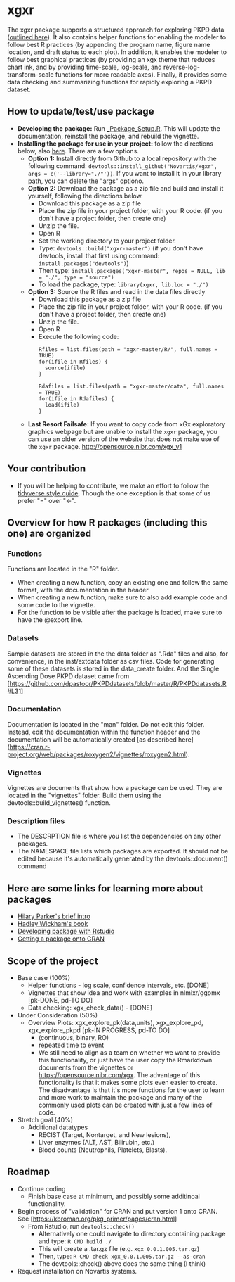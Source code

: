 # xgxr

The xgxr package supports a structured approach for exploring PKPD data ([outlined here](http://opensource.nibr.com/xgx)).  It also contains helper functions for enabling the modeler to follow best R practices (by appending the program name, figure name location, and draft status to each plot).  In addition, it enables the modeler to follow best graphical practices (by providing an xgx theme that reduces chart ink, and by providing time-scale, log-scale, and reverse-log-transform-scale functions for more readable axes).  Finally, it provides some data checking and summarizing functions for rapidly exploring a PKPD dataset.

## How to update/test/use package
* **Developing the package:** Run [_Package_Setup.R](_Package_Setup.R).  This will update the documentation, reinstall the package, and rebuild the vignette.
* **Installing the package for use in your project:** follow the directions below, also [here](_Package_Install_New_User.R).  There are a few options.
  * **Option 1:** Install directly from Github to a local repository with the following command: `devtools::install_github("Novartis/xgxr", args = c('--library="./"'))`.  If you want to install it in your library path, you can delete the "args" optiono.
  * **Option 2:** Download the package as a zip file and build and install it yourself, following the directions below.
    * Download this package as a zip file
    * Place the zip file in your project folder, with your R code. (if you don't have a project folder, then create one)
    * Unzip the file.  
    * Open R 
    * Set the working directory to your project folder.
    * Type: `devtools::build("xgxr-master")` (if you don't have devtools, install that first using command: `install.packages("devtools")`)
    * Then type: `install.packages("xgxr-master", repos = NULL, lib = "./", type = "source")`
    * To load the package, type: `library(xgxr, lib.loc = "./")`
  * **Option 3:** Source the R files and read in the data files directly
    * Download this package as a zip file
    * Place the zip file in your project folder, with your R code. (if you don't have a project folder, then create one)
    * Unzip the file.  
    * Open R
    * Execute the following code:
      ``` 
      Rfiles = list.files(path = "xgxr-master/R/", full.names = TRUE)
      for(ifile in Rfiles) {
        source(ifile)
      }
      
      Rdafiles = list.files(path = "xgxr-master/data", full.names = TRUE)
      for(ifile in Rdafiles) {
        load(ifile)
      }
      ```
  * **Last Resort Failsafe:** If you want to copy code from xGx exploratory graphics webpage but are unable to install the  `xgxr` package, you can use an older version of the website that does not make use of the `xgxr` package.  http://opensource.nibr.com/xgx_v1
  
## Your contribution
* If you will be helping to contribute, we make an effort to follow the [tidyverse style guide](https://style.tidyverse.org/index.html).  Though the one exception is that some of us prefer "=" over "<-".

## Overview for how R packages (including this one) are organized

### Functions
Functions are located in the "R" folder.  
* When creating a new function, copy an existing one and follow the same format, with the documentation in the header
* When creating a new function, make sure to also add example code and some code to the vignette.
* For the function to be visible after the package is loaded, make sure to have the @export line.  

### Datasets
Sample datasets are stored in the the data folder as ".Rda" files and also, for convenience, in the inst/extdata folder as csv files.  Code for generating some of these datasets is stored in the data_create folder.  And the Single Ascending Dose PKPD dataset came from [https://github.com/dpastoor/PKPDdatasets/blob/master/R/PKPDdatasets.R#L31]

### Documentation
Documentation is located in the "man" folder.  Do not edit this folder.  Instead, edit the documentation within the function header and the documentation will be automatically created [as described here] (https://cran.r-project.org/web/packages/roxygen2/vignettes/roxygen2.html).

### Vignettes
Vignettes are documents that show how a package can be used.  They are located in the "vignettes" folder.  Build them using the devtools::build_vignettes() function.

### Description files
* The DESCRPTION file is where you list the dependencies on any other packages.
* The NAMESPACE file lists which packages are exported.  It should not be edited because it's automatically generated by the devtools::document() command

## Here are some links for learning more about packages
* [Hilary Parker's brief intro](https://hilaryparker.com/2014/04/29/writing-an-r-package-from-scratch/)
* [Hadley Wickham's book](http://r-pkgs.had.co.nz/)
* [Developing package with Rstudio](https://support.rstudio.com/hc/en-us/articles/200486488-Developing-Packages-with-RStudio)
* [Getting a package onto CRAN](https://cran.r-project.org/web/packages/policies.html)

## Scope of the project
* Base case (100%)
    * Helper functions - log scale, confidence intervals, etc. [DONE]
    * Vignettes that show idea and work with examples in nlmixr/ggpmx [pk-DONE, pd-TO DO]
    * Data checking: xgx_check_data() - [DONE]
* Under Consideration (50%)
    * Overview Plots: xgx_explore_pk(data,units), xgx_explore_pd, xgx_explore_pkpd [pk-IN PROGRESS, pd-TO DO]
      * (continuous, binary, RO)
      * repeated time to event
      * We still need to align as a team on whether we want to provide this functionality, or just have the user copy the Rmarkdown documents from the vignettes or https://opensource.nibr.com/xgx.  The advantage of this functionality is that it makes some plots even easier to create.  The disadvantage is that it's more functions for the user to learn and more work to maintain the package and many of the commonly used plots can be created with just a few lines of code.
* Stretch goal (40%)
    * Additional datatypes 
      * RECIST (Target, Nontarget, and New lesions), 
      * Liver enzymes (ALT, AST, Bilirubin, etc.)
      * Blood counts (Neutrophils, Platelets, Blasts).

## Roadmap
* Continue coding
    * Finish base case at minimum, and possibly some additinoal functionality.
* Begin process of "validation" for CRAN and put version 1 onto CRAN.
See [https://kbroman.org/pkg_primer/pages/cran.html]
  * From Rstudio, run `devtools::check()`
      * Alternatively one could navigate to directory containing package and type: `R CMD build ./`  
      * This will create a .tar.gz file (e.g. `xgx_0.0.1.005.tar.gz`)
      * Then, type: `R CMD check xgx_0.0.1.005.tar.gz --as-cran`
      * The devtools::check() above does the same thing (I think)
* Request installation on Novartis systems.
